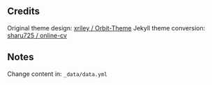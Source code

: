 ## Credits
Original theme design: [xriley / Orbit-Theme](https://github.com/xriley/Orbit-Theme)
Jekyll theme conversion: [sharu725 / online-cv](https://github.com/sharu725/online-cv)

## Notes

Change content in: ``_data/data.yml``
